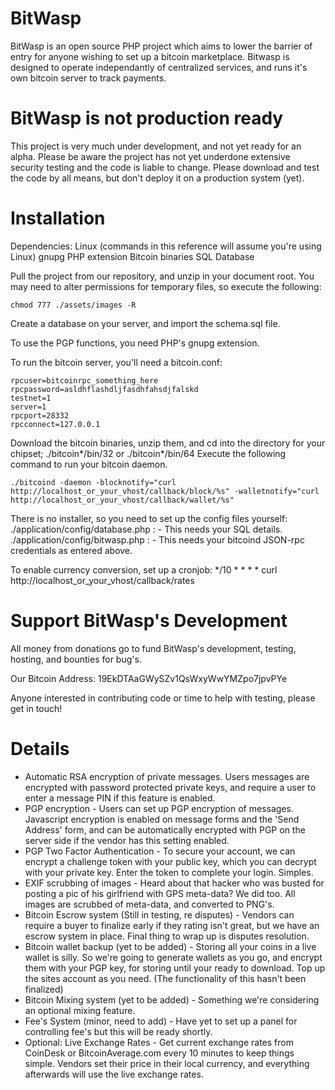 BitWasp
===

BitWasp is an open source PHP project which aims to lower the barrier of entry for anyone wishing to set up a bitcoin marketplace. Bitwasp is designed to operate independantly of centralized services, and runs it's own bitcoin server to track payments.

BitWasp is not production ready
===

This project is very much under development, and not yet ready for an alpha. Please be aware the project has not yet underdone extensive security testing and the code is liable to change. Please download and test the code by all means, but don't deploy it on a production system (yet).


Installation
===
Dependencies: 
Linux (commands in this reference will assume you're using Linux)
gnupg PHP extension
Bitcoin binaries
SQL Database


Pull the project from our repository, and unzip in your document root.
You may need to alter permissions for temporary files, so execute the following:

```
chmod 777 ./assets/images -R
```

Create a database on your server, and import the schema.sql file. 

To use the PGP functions, you need PHP's gnupg extension.

To run the bitcoin server, you'll need a bitcoin.conf:

```
rpcuser=bitcoinrpc_something_here
rpcpassword=asldhflashdljfasdhfahsdjfalskd
testnet=1
server=1
rpcport=28332
rpcconnect=127.0.0.1
```

Download the bitcoin binaries, unzip them, and cd into the directory for your chipset; ./bitcoin*/bin/32 or ./bitcoin*/bin/64
Execute the following command to run your bitcoin daemon.
```
./bitcoind -daemon -blocknotify="curl http://localhost_or_your_vhost/callback/block/%s" -walletnotify="curl http://localhost_or_your_vhost/callback/wallet/%s"
```


There is no installer, so you need to set up the config files yourself:
./application/config/database.php :
	- This needs your SQL details. 
./application/config/bitwasp.php :
	- This needs your bitcoind JSON-rpc credentials as entered above.

To enable currency conversion, set up a cronjob:
*/10 * * * * curl http://localhost_or_your_vhost/callback/rates

Support BitWasp's Development
===
All money from donations go to fund BitWasp's development, testing, hosting, and bounties for bug's. 

Our Bitcoin Address: 19EkDTAaGWySZv1QsWxyWwYMZpo7jpvPYe

Anyone interested in contributing code or time to help with testing, please get in touch!


Details
===
- Automatic RSA encryption of private messages. Users messages are encrypted with password protected private keys, and require a user to enter a message PIN if this feature is enabled.
- PGP encryption - Users can set up PGP encryption of messages. Javascript encryption is enabled on message forms and the 'Send Address' form, and can be automatically encrypted with PGP on the server side if the vendor has this setting enabled.
- PGP Two Factor Authentication - To secure your account, we can encrypt a challenge token with your public key, which you can decrypt with your private key. Enter the token to complete your login. Simples.
- EXIF scrubbing of images - Heard about that hacker who was busted for posting a pic of his girlfriend with GPS meta-data? We did too. All images are scrubbed of meta-data, and converted to PNG's.
- Bitcoin Escrow system (Still in testing, re disputes) - Vendors can require a buyer to finalize early if they rating isn't great, but we have an escrow system in place. Final thing to wrap up is disputes resolution.
- Bitcoin wallet backup (yet to be added) - Storing all your coins in a live wallet is silly. So we're going to generate wallets as you go, and encrypt them with your PGP key, for storing until your ready to download. Top up the sites account as you need. (The functionality of this hasn't been finalized)
- Bitcoin Mixing system (yet to be added) - Something we're considering an optional mixing feature.
- Fee's System (minor, need to add) - Have yet to set up a panel for controlling fee's but this will be ready shortly.
- Optional: Live Exchange Rates - Get current exchange rates from CoinDesk or BitcoinAverage.com every 10 minutes to keep things simple. Vendors set their price in their local currency, and everything afterwards will use the live exchange rates.

